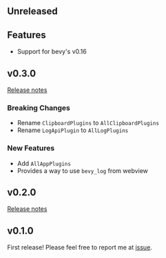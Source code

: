 ## Unreleased

## Features

- Support for bevy's v0.16

## v0.3.0

[Release notes](https://github.com/not-elm/bevy_webview_projects/releases/tag/v0.3.0)

### Breaking Changes

- Rename `ClipboardPlugins` to `AllClipboardPlugins`
- Rename `LogApiPlugin` to `AllLogPlugins`

### New Features

- Add `AllAppPlugins`
- Provides a way to use `bevy_log`
  from webview

## v0.2.0

[Release notes](https://github.com/not-elm/bevy_webview_projects/releases/tag/v0.2.0)

## v0.1.0

First release!
Please feel free to report me at [issue](https://github.com/not-elm/bevy_webview_projects/issues).